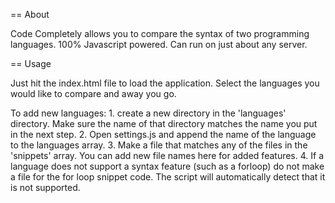 == About

Code Completely allows you to compare the syntax of two programming languages. 100% Javascript powered. Can run on just about any server.

== Usage

Just hit the index.html file to load the application. Select the languages you would like to compare and away you go.

To add new languages:
	1. create a new directory in the 'languages' directory. Make sure the name of that directory matches the name you put in the next step.
	2. Open settings.js and append the name of the language to the languages array.
	3. Make a file that matches any of the files in the 'snippets' array. You can add new file names here for added features.
	4. If a language does not support a syntax feature (such as a forloop) do not make a file for the for loop snippet code. The script will automatically detect that it is not supported.